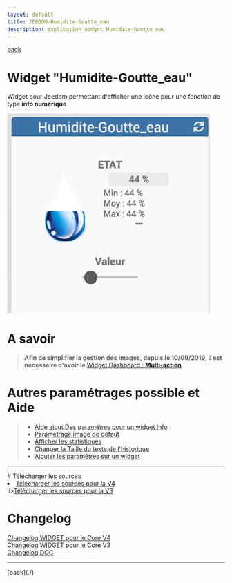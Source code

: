 ```yaml
---
layout: default
title: JEEDOM-Humidite-Goutte_eau
description: explication widget Humidite-Goutte_eau
---
```

[back](./)
# Widget "Humidite-Goutte_eau"
Widget pour Jeedom permettant d'afficher une icône pour une fonction de type <b>info numérique</b>
<p><img src="../img/RESULTAT_JEEDOM_Humidite_Goutte_eau.png" alt="Resultat" /></p>

# A savoir
<blockquote>
<b>Afin de simplifier la gestion des images, depuis le 10/09/2019, il est necessaire d'avoir le </b><a href="JEEDOM_Multi_action_Defaut">Widget Dashboard : <b>Multi-action</b></a>
</blockquote>

# Autres paramétrages possible et Aide
<blockquote>
        <ul>
            <li><a href="JEEDOM_AIDE_CONFIG_INFOS.html">Aide ajout Des paramétres pour un widget Info</a></li>
            <li><a href="JEEDOM_AIDE_Error.html">Paramétrage image de défaut</a></li>
            <li><a href="JEEDOM_AIDE_STATS.html">Afficher les statistiques</a></li>
            <li><a href="JEEDOM_AIDE_SIZE.html">Changer la Taille du texte de l'historique</a></li>
            <li><a href="JEEDOM_AIDE_PARA.html">Ajouter les paramétres sur un widget</a></li>
        </ul>
</blockquote>

<hr />
# Télécharger les sources
<li><a href="https://github.com/JEALG/JEEDOM-Humidite-Goutte_eau/tree/masterv4">Télécharger les sources pour la V4</a></li>
li><a href="https://github.com/JEALG/JEEDOM-Humidite-Goutte_eau/tree/master">Télécharger les sources pour la V3</a></li>

# Changelog
<a href="https://github.com/JEALG/JEEDOM-Humidite-Goutte_eau/commits/masterv4">Changelog WIDGET pour le Core V4</a><br/>
<a href="https://github.com/JEALG/JEEDOM-Humidite-Goutte_eau/commits/master">Changelog WIDGET pour le Core V3</a><br/>
<a href="https://github.com/JEALG/JEEDOM-Widget_JAG-doc/commits/master">Changelog DOC</a>

<hr />
[back](./)